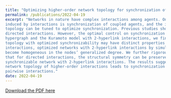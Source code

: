 ```yaml
---
title: "Optimizing higher-order network topology for synchronization of coupled phase oscillators"
permalink: /publications/2022-04-19
excerpt: "Networks in nature have complex interactions among agents. One significant phenomenon
induced by interactions is synchronization of coupled agents, and the interactive network
topology can be tuned to optimize synchronization. Previous studies showed that the optimized conventional network with pairwise interactions favors a homogeneous degree distribution of nodes for undirected interactions, and is always structurally asymmetric for
directed interactions. However, the optimal control on synchronization for prevailing higherorder interactions is less explored. Here, by considering the higher-order interactions in a
hypergraph and the Kuramoto model with 2-hyperlink interactions, we find that the network
topology with optimized synchronizability may have distinct properties. For undirected
interactions, optimized networks with 2-hyperlink interactions by simulated annealing tend to
become homogeneous in the nodes’ generalized degree. We further rigorously demonstrate
that for directed interactions, the structural symmetry can be preserved in the optimally
synchronizable network with 2-hyperlink interactions. The results suggest that controlling the
network topology of higher-order interactions leads to synchronization phenomena beyond
pairwise interactions."
date: 2022-04-19
---
```


[Download the PDF here](https://github.com/jamestang23/jamestang23.github.io/blob/master/12.pdf)


